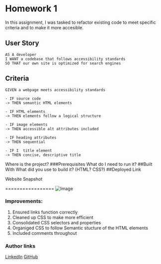 # Homework 1
In this assignment, I was tasked to refactor existing code to meet specific criteria and to make it more accesible.
## User Story
```
AS A developer
I WANT a codebase that follows accessibility standards
SO THAT our own site is optimized for search engines
```
## Criteria

```
GIVEN a webpage meets accessibility standards

- IF source code
-> THEN semantic HTML elements

- IF HTML elements
-> THEN elements follow a logical structure 

- IF image elements
-> THEN accessible alt attributes included

- IF heading attributes
-> THEN sequential 

- IF I  title element
-> THEN concise, descriptive title
```

Where is the project?
###Prerequisites
What do I need to run it?
##Built With
What did you use to build it? (HTML? CSS?)
##Deployed Link



Website Snapshot

=================
![Image](chrome_vGiqS64eLn.png)

### Improvements:
1. Ensured links function correctly
2. Cleaned up CSS to make more efficient
3. Consolidated CSS selectors and properties
4. Organiged CSS to follow Semantic stucture of the HTML elements
5. Included comments throughout

 
### Author links
[LinkedIn](https://www.linkedin.com/in/nadine-bundschuh-731233b9)
[GitHub](https://github.com/nadineb1160)


